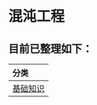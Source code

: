 # 混沌工程

## 目前已整理如下：
|分类|
| :------ |
|[基础知识](src/main/java/com/xiu/fastsysdesign/chaosele/README.MD)|
